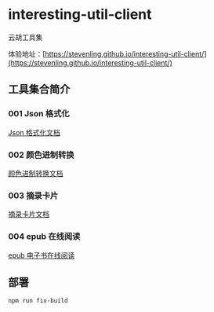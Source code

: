 # interesting-util-client

云胡工具集

体验地址：[https://stevenling.github.io/interesting-util-client/](https://stevenling.github.io/interesting-util-client/)

## 工具集合简介
### 001 Json 格式化

[Json 格式化文档](docs/JsonFormat.md)

### 002 颜色进制转换

[颜色进制转换文档](docs/ColorConvert.md)

### 003 摘录卡片

[摘录卡片文档](docs/fontToImage.md)

### 004 epub 在线阅读
[epub 电子书在线阅读](docs/EpubReader.md)

## 部署
```shell
npm run fix-build
```